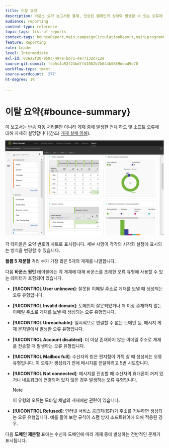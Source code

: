```yaml
---
title: 이탈 요약
description: 바운스 요약 보고서를 통해, 전송된 캠페인의 상태와 발생할 수 있는 오류에 대해 알아보십시오.
audience: reporting
content-type: reference
topic-tags: list-of-reports
context-tags: bounceReport,main;campaignCirculationReport,main;programCirculationReport,main
feature: Reporting
role: Leader
level: Intermediate
exl-id: 03ea2f20-959c-497e-bd71-4e77132d712e
source-git-commit: fcb5c4a92f23bdffd1082b7b044b5859dead9d70
workflow-type: tm+mt
source-wordcount: '277'
ht-degree: 1%

---
```


# 이탈 요약{#bounce-summary}

이 보고서는 반송 자동 처리뿐만 아니라 게재 중에 발생한 전체 하드 및 소프트 오류에 대해 자세히 설명합니다(참조) [게재 실패 이해](../../sending/using/understanding-delivery-failures.md)).

![](assets/campaign_reports_bounces.png)

각 테이블은 요약 번호와 차트로 표시됩니다. 세부 사항이 각각의 시각화 설정에 표시되는 방식을 변경할 수 있습니다.

**플롭 5 재분할** 격리 수가 가장 많은 5개의 게재를 나열합니다.

다음 **바운스 원인** 테이블에는 각 게재에 대해 바운스를 초래한 오류 유형에 사용할 수 있는 데이터가 포함되어 있습니다.

* **[!UICONTROL User unknown]**: 잘못된 이메일 주소로 게재를 보낼 때 생성되는 오류 유형입니다.
* **[!UICONTROL Invalid domain]**: 도메인이 잘못되었거나 더 이상 존재하지 않는 이메일 주소로 게재를 보낼 때 생성되는 오류 유형입니다.
* **[!UICONTROL Unreachable]**: 일시적으로 연결할 수 없는 도메인 등, 메시지 게재 문자열에서 발생한 오류 유형입니다.
* **[!UICONTROL Account disabled]**: 더 이상 존재하지 않는 이메일 주소로 게재를 전송할 때 발생하는 오류 유형입니다.
* **[!UICONTROL Mailbox full]**: 수신자의 받은 편지함이 가득 찰 때 생성되는 오류 유형입니다. 이 오류가 생성되기 전에 메시지를 전달하려고 5번 시도합니다.
* **[!UICONTROL Not connected]**: 메시지를 전송할 때 수신자의 휴대폰이 꺼져 있거나 네트워크에 연결되어 있지 않은 경우 발생하는 오류 유형입니다.

  >[!NOTE]
  >
  >이 유형의 오류는 모바일 채널의 게재에만 관련이 있습니다.

* **[!UICONTROL Refused]**: 인터넷 서비스 공급자(ISP)가 주소를 거부하면 생성되는 오류 유형입니다. 예를 들어 보안 규칙이 스팸 방지 소프트웨어에 의해 적용된 경우.

다음 **도메인 재분할** 표에는 수신자 도메인에 따라 게재 중에 발생하는 전반적인 문제가 표시됩니다.
